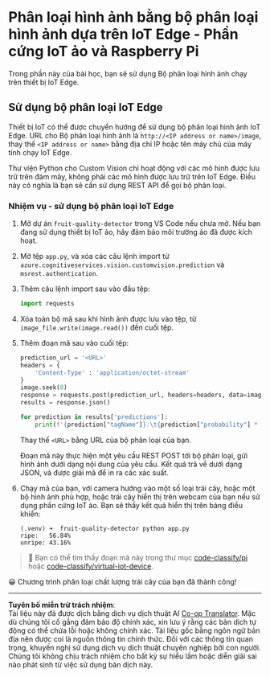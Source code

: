 <!--
CO_OP_TRANSLATOR_METADATA:
{
  "original_hash": "50151d9f9dce2801348a93880ef16d86",
  "translation_date": "2025-08-27T21:14:14+00:00",
  "source_file": "4-manufacturing/lessons/3-run-fruit-detector-edge/single-board-computer.md",
  "language_code": "vi"
}
-->
# Phân loại hình ảnh bằng bộ phân loại hình ảnh dựa trên IoT Edge - Phần cứng IoT ảo và Raspberry Pi

Trong phần này của bài học, bạn sẽ sử dụng Bộ phân loại hình ảnh chạy trên thiết bị IoT Edge.

## Sử dụng bộ phân loại IoT Edge

Thiết bị IoT có thể được chuyển hướng để sử dụng bộ phân loại hình ảnh IoT Edge. URL cho Bộ phân loại hình ảnh là `http://<IP address or name>/image`, thay thế `<IP address or name>` bằng địa chỉ IP hoặc tên máy chủ của máy tính chạy IoT Edge.

Thư viện Python cho Custom Vision chỉ hoạt động với các mô hình được lưu trữ trên đám mây, không phải các mô hình được lưu trữ trên IoT Edge. Điều này có nghĩa là bạn sẽ cần sử dụng REST API để gọi bộ phân loại.

### Nhiệm vụ - sử dụng bộ phân loại IoT Edge

1. Mở dự án `fruit-quality-detector` trong VS Code nếu chưa mở. Nếu bạn đang sử dụng thiết bị IoT ảo, hãy đảm bảo môi trường ảo đã được kích hoạt.

1. Mở tệp `app.py`, và xóa các câu lệnh import từ `azure.cognitiveservices.vision.customvision.prediction` và `msrest.authentication`.

1. Thêm câu lệnh import sau vào đầu tệp:

    ```python
    import requests
    ```

1. Xóa toàn bộ mã sau khi hình ảnh được lưu vào tệp, từ `image_file.write(image.read())` đến cuối tệp.

1. Thêm đoạn mã sau vào cuối tệp:

    ```python
    prediction_url = '<URL>'
    headers = {
        'Content-Type' : 'application/octet-stream'
    }
    image.seek(0)
    response = requests.post(prediction_url, headers=headers, data=image)
    results = response.json()
    
    for prediction in results['predictions']:
        print(f'{prediction["tagName"]}:\t{prediction["probability"] * 100:.2f}%')
    ```

    Thay thế `<URL>` bằng URL của bộ phân loại của bạn.

    Đoạn mã này thực hiện một yêu cầu REST POST tới bộ phân loại, gửi hình ảnh dưới dạng nội dung của yêu cầu. Kết quả trả về dưới dạng JSON, và được giải mã để in ra các xác suất.

1. Chạy mã của bạn, với camera hướng vào một số loại trái cây, hoặc một bộ hình ảnh phù hợp, hoặc trái cây hiển thị trên webcam của bạn nếu sử dụng phần cứng IoT ảo. Bạn sẽ thấy kết quả hiển thị trên bảng điều khiển:

    ```output
    (.venv) ➜  fruit-quality-detector python app.py
    ripe:   56.84%
    unripe: 43.16%
    ```

> 💁 Bạn có thể tìm thấy đoạn mã này trong thư mục [code-classify/pi](../../../../../4-manufacturing/lessons/3-run-fruit-detector-edge/code-classify/pi) hoặc [code-classify/virtual-iot-device](../../../../../4-manufacturing/lessons/3-run-fruit-detector-edge/code-classify/virtual-iot-device).

😀 Chương trình phân loại chất lượng trái cây của bạn đã thành công!

---

**Tuyên bố miễn trừ trách nhiệm**:  
Tài liệu này đã được dịch bằng dịch vụ dịch thuật AI [Co-op Translator](https://github.com/Azure/co-op-translator). Mặc dù chúng tôi cố gắng đảm bảo độ chính xác, xin lưu ý rằng các bản dịch tự động có thể chứa lỗi hoặc không chính xác. Tài liệu gốc bằng ngôn ngữ bản địa nên được coi là nguồn thông tin chính thức. Đối với các thông tin quan trọng, khuyến nghị sử dụng dịch vụ dịch thuật chuyên nghiệp bởi con người. Chúng tôi không chịu trách nhiệm cho bất kỳ sự hiểu lầm hoặc diễn giải sai nào phát sinh từ việc sử dụng bản dịch này.